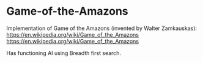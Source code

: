 # Game-of-the-Amazons
Implementation of Game of the Amazons (invented by Walter Zamkauskas):
https://en.wikipedia.org/wiki/Game_of_the_Amazons
https://en.wikipedia.org/wiki/Game_of_the_Amazons

Has functioning AI using Breadth first search.
